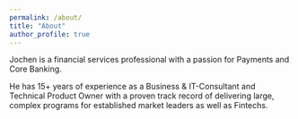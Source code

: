 ```yaml
---
permalink: /about/
title: "About"
author_profile: true
---
```


Jochen is a financial services professional with a passion for Payments and Core Banking. 

He has 15+ years of experience as a Business & IT-Consultant and Technical Product Owner with a proven track record of delivering large, complex programs for established market leaders as well as Fintechs.